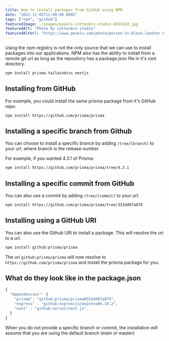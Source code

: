 ```yaml
---
title: How to install packages from GitHub using NPM
date: "2022-11-05T12:00:00.000Z"
tags: ["npm", "github"]
featuredImage: ./images/pexels-cottonbro-studio-4553183.jpg
featuredAlt: "Photo by cottonbro studio"
featuredAltUrl: "https://www.pexels.com/photo/person-in-black-leather-boots-lying-on-brown-cardboard-boxes-4553183/"
---
```


Using the npm registry is not the only source that we can use to install packages into our applications. NPM also has the ability to install from a remote git url as long as the repository has a package.json file in it's root directory.

```bash
npm install prisma tailwindcss nextjs
```

## Installing from GitHub

For example, you could install the same prisma package from it's GitHub repo:

```bash
npm install https://github.com/prisma/prisma
```

## Installing a specific branch from Github

You can choose to install a specific branch by adding ```/tree/[branch]``` to your url, where branch is the release number.

For example, if you wanted 4.3.1 of Prisma:

```bash
npm install https://github.com/prisma/prisma/tree/4.3.1
```

## Installing a specific commit from GitHub

You can also use a commit by adding ```/tree/[commit]``` to your url:

```bash
npm install https://github.com/prisma/prisma/tree/333dd87a879
```

## Installing using a GitHub URI

You can also use the Github URI to install a package. This will resolve the uri to a url.

```bash
npm install github:prisma/prisma
```

The uri ```github:prisma/prisma``` will now resolve to ```https://github.com/prisma/prisma``` and install the prisma package for you.

## What do they look like in the package.json

```javascript
{
  "dependencies": {
    "prisma": "github:prisma/prisma#333dd87a879",
    "express" : "github:expressjs/express#4.18.2",
    "next" : "github:vercel/next.js",
  }
}
```

When you do not provide a specific branch or commit, the installation will assume that you are using the default branch (main or master)